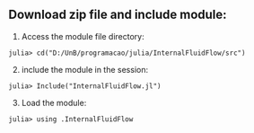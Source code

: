 <!-- ## Add package from github site:

1) Add package:

``(@v1.7) pkg> add "https://github.com/aumpierre-unb/InternalFluidFlow.jl"``

2) 

``julia> using InternalFluidFlow`` -->

## Download zip file and include module:

1) Access the module file directory:

``julia> cd("D:/UnB/programacao/julia/InternalFluidFlow/src")``

2) include the module in the session:

``julia> Include("InternalFluidFlow.jl")``

3) Load the module:

``julia> using .InternalFluidFlow``
